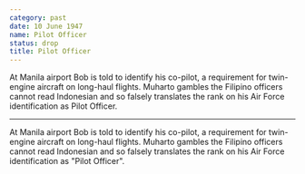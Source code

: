 ```yaml
---
category: past
date: 10 June 1947
name: Pilot Officer
status: drop
title: Pilot Officer
---
```

At Manila airport  Bob is told to identify his co-pilot, a requirement for twin-engine aircraft on long-haul flights. Muharto gambles the Filipino officers cannot read Indonesian and so falsely translates the rank on his Air Force identification as Pilot Officer.

------

At Manila airport  Bob is told to identify his co-pilot, a
requirement for twin-engine aircraft on long-haul flights. Muharto
gambles the Filipino officers cannot read Indonesian and so falsely translates the rank on his Air Force identification as "Pilot Officer".
